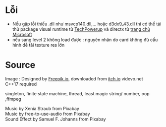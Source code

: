 
# Lỗi 
- Nếu gặp lỗi thiếu .dll như msvcp140.dll,... hoặc d3dx9_43.dll thì có thể tải thử package visual runtime từ [TechPowerup](https://www.techpowerup.com/download/visual-c-redistributable-runtime-package-all-in-one) và directx từ [trang chủ Microsoft](https://www.microsoft.com/en-us/download/details.aspx?id=35)
- nếu sang level 2 không load được : nguyên nhân do card không đủ cấu hình để tải texture res lớn
# Source
Image : Designed by [Freepik.io](https://www.freepik.com), downloaded from [itch.io]() videvo.net 
<br/>
C++17 required
<br/>

singleton, finite state machine, thread, least magic string/ number, oop ,ffmpeg 
<br/>

Music by Xenia Straub from Pixabay
<br/>
Music by free-to-use-audio from Pixabay
<br/>
Sound Effect by Samuel F. Johanns from Pixabay